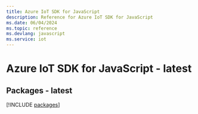 ```yaml
---
title: Azure IoT SDK for JavaScript
description: Reference for Azure IoT SDK for JavaScript
ms.date: 06/04/2024
ms.topic: reference
ms.devlang: javascript
ms.service: iot
---
```

# Azure IoT SDK for JavaScript - latest
## Packages - latest
[!INCLUDE [packages](iot-index.md)]
